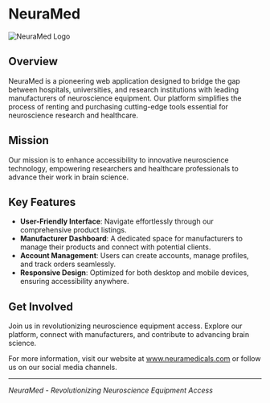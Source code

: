 # NeuraMed

![NeuraMed Logo](https://ci3.googleusercontent.com/meips/ADKq_Nb1nqMZw_ut5gmhUa7AhlKeur2-CIGgPj4XfLm2HKFCfCkWWWGZXFW2Zex7fvW0KKCc4-N3HhcmP4ZQt25ug9Dzxo1uAkcl2llVWkLMjz9aq0DOvdp92t0=s0-d-e1-ft#https://i.ibb.co/PGy6wNf5/bd9950ae-f55a-4a28-b49a-e23ca879cc30.png) 

## Overview
NeuraMed is a pioneering web application designed to bridge the gap between hospitals, universities, and research institutions with leading manufacturers of neuroscience equipment. Our platform simplifies the process of renting and purchasing cutting-edge tools essential for neuroscience research and healthcare.

## Mission
Our mission is to enhance accessibility to innovative neuroscience technology, empowering researchers and healthcare professionals to advance their work in brain science.

## Key Features
- **User-Friendly Interface**: Navigate effortlessly through our comprehensive product listings.
- **Manufacturer Dashboard**: A dedicated space for manufacturers to manage their products and connect with potential clients.
- **Account Management**: Users can create accounts, manage profiles, and track orders seamlessly.
- **Responsive Design**: Optimized for both desktop and mobile devices, ensuring accessibility anywhere.

## Get Involved
Join us in revolutionizing neuroscience equipment access. Explore our platform, connect with manufacturers, and contribute to advancing brain science.

For more information, visit our website at www.neuramedicals.com or follow us on our social media channels.

---

*NeuraMed - Revolutionizing Neuroscience Equipment Access*
